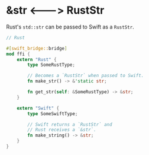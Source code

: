 # &str <---> RustStr

Rust's `std::str` can be passed to Swift as a `RustStr`.

```rust
// Rust

#[swift_bridge::bridge]
mod ffi {
    extern "Rust" {
	    type SomeRustType;

	    // Becomes a `RustStr` when passed to Swift.
	    fn make_str() -> &'static str;

	    fn get_str(self: &SomeRustType) -> &str;
	}

	extern "Swift" {
	    type SomeSwiftType;

        // Swift returns a `RustStr` and
        // Rust receives a `&str`.
	    fn make_string() -> &str;
	}
}
```
